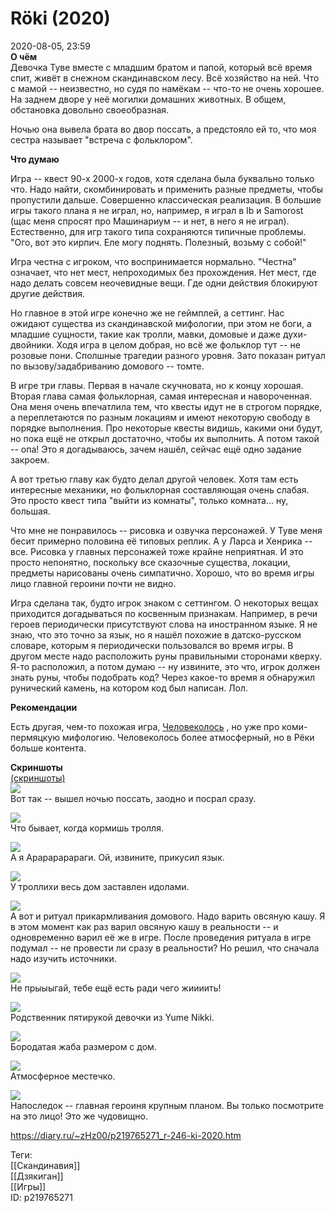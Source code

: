 Röki (2020)
============

   
 2020-08-05, 23:59   
   **О чём**    
 Девочка Туве вместе с младшим братом и папой, который всё время спит, живёт в снежном скандинавском лесу. Всё хозяйство на ней. Что с мамой -- неизвестно, но судя по намёкам -- что-то не очень хорошее. На заднем дворе у неё могилки домашних животных. В общем, обстановка довольно своеобразная.   
   
 Ночью она вывела брата во двор поссать, а предстояло ей то, что моя сестра называет "встреча с фольклором".   
   
  **Что думаю**    
   
 Игра -- квест 90-х 2000-х годов, хотя сделана была буквально только что. Надо найти, скомбинировать и применить разные предметы, чтобы пропустили дальше. Совершенно классическая реализация. В большие игры такого плана я не играл, но, например, я играл в Ib и Samorost (щас меня спросят про Машинариум -- и нет, в него я не играл). Естественно, для игр такого типа сохраняются типичные проблемы. "Ого, вот это кирпич. Еле могу поднять. Полезный, возьму с собой!"   
   
 Игра честна с игроком, что воспринимается нормально. "Честна" означает, что нет мест, непроходимых без прохождения. Нет мест, где надо делать совсем неочевидные вещи. Где одни действия блокируют другие действия.   
   
 Но главное в этой игре конечно же не геймплей, а сеттинг. Нас ожидают существа из скандинавской мифологии, при этом не боги, а младшие сущности, такие как тролли, мавки, домовые и даже духи-двойники. Ходя игра в целом добрая, но всё же фольклор тут -- не розовые пони. Сполшные трагедии разного уровня. Зато показан ритуал по вызову/задабриванию домового -- томте.   
   
 В игре три главы. Первая в начале скучновата, но к концу хорошая. Вторая глава самая фольклорная, самая интересная и навороченная. Она меня очень впечатлила тем, что квесты идут не в строгом порядке, а переплетаются по разным локациям и имеют некоторую свободу в порядке выполнения. Про некоторые квесты видишь, какими они будут, но пока ещё не открыл достаточно, чтобы их выполнить. А потом такой -- опа! Это я догадываюсь, зачем нашёл, сейчас ещё одно задание закроем.   
   
 А вот третью главу как будто делал другой человек. Хотя там есть интересные механики, но фольклорная составляющая очень слабая. Это просто квест типа "выйти из комнаты", только комната... ну, большая.   
   
 Что мне не понравилось -- рисовка и озвучка персонажей. У Туве меня бесит примерно половина её типовых реплик. А у Ларса и Хенрика -- все. Рисовка у главных персонажей тоже крайне неприятная. И это просто непонятно, поскольку все сказочные существа, локации, предметы нарисованы очень симпатично. Хорошо, что во время игры лицо главной героини почти не видно.   
   
 Игра сделана так, будто игрок знаком с сеттингом. О некоторых вещах приходится догадываться по косвенным признакам. Например, в речи героев периодически присутствуют слова на иностранном языке. Я не знаю, что это точно за язык, но я нашёл похожие в датско-русском словаре, которым я периодически пользовался во время игры. В другом месте надо расположить руны правильными сторонами кверху. Я-то расположил, а потом думаю -- ну извините, это что, игрок должен знать руны, чтобы подобрать код? Через какое-то время я обнаружил рунический камень, на котором код был написан. Лол.   
   
   
  **Рекомендации**    
   
 Есть другая, чем-то похожая игра,  [Человеколось](The%20Mooseman%20(Человеколось))  , но уже про коми-пермяцкую мифологию. Человеколось более атмосферный, но в Рёки больше контента.   
   
  **Скриншоты**    
  [(скриншоты)](https://zHz00.diary.ru/p219765271.htm?index=1#linkmore219765271m1)       
  [![](pics/XvaFhUAl.png)](https://i.imgur.com/XvaFhUA.png)    
 Вот так -- вышел ночью поссать, заодно и посрал сразу.   
   
  [![](pics/IPZRUzYl.png)](https://i.imgur.com/IPZRUzY.png)    
 Что бывает, когда кормишь тролля.   
   
  [![](pics/CZYHKS6l.png)](https://i.imgur.com/CZYHKS6.png)    
 А я Арарарарараги. Ой, извините, прикусил язык.   
   
  [![](pics/cb9tUWxl.png)](https://i.imgur.com/cb9tUWx.png)    
 У троллихи весь дом заставлен идолами.   
   
  [![](pics/1pFartfl.png)](https://i.imgur.com/1pFartf.png)    
 А вот и ритуал прикармливания домового. Надо варить овсяную кашу. Я в этом момент как раз варил овсяную кашу в реальности -- и одновременно варил её же в игре. После проведения ритуала в игре подумал -- не провести ли сразу в реальности? Но решил, что сначала надо изучить источники.   
   
  [![](pics/cCUwwq3l.png)](https://i.imgur.com/cCUwwq3.png)    
 Не прыыыгай, тебе ещё есть ради чего жиииить!   
   
  [![](pics/ISgEAPUl.png)](https://i.imgur.com/ISgEAPU.png)    
 Родственник пятирукой девочки из Yume Nikki.   
   
  [![](pics/SeFGpOfl.png)](https://i.imgur.com/SeFGpOf.png)    
 Бородатая жаба размером с дом.   
   
  [![](pics/L7FifX2l.png)](https://i.imgur.com/L7FifX2.png)    
 Атмосферное местечко.   
   
  [![](pics/NMxeoN0l.png)](https://i.imgur.com/NMxeoN0.png)    
 Напоследок -- главная героиня крупным планом. Вы только посмотрите на это лицо! Это же чудовищно.   
   
      
    
 <https://diary.ru/~zHz00/p219765271_r-246-ki-2020.htm>   
   
 Теги:   
 [[Скандинавия]]   
 [[Дзякиган]]   
 [[Игры]]   
 ID: p219765271
